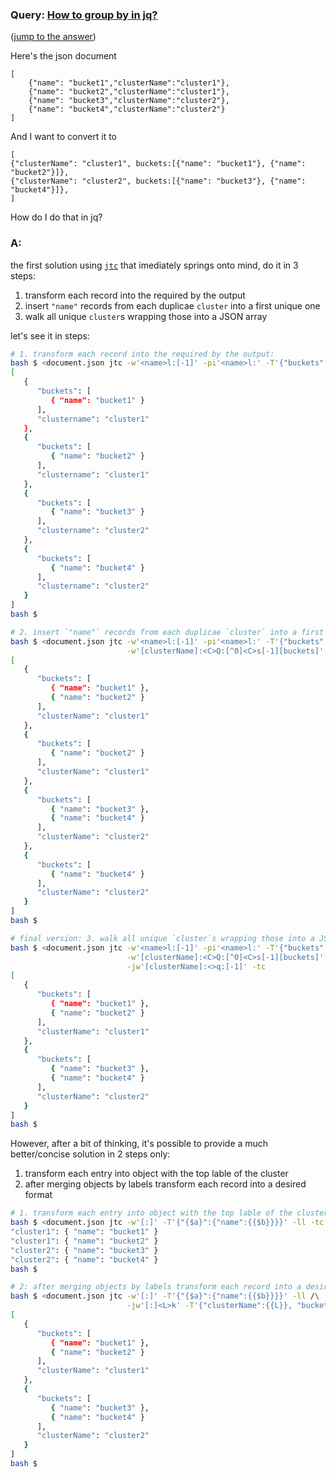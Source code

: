 ### Query: [How to group by in jq?](https://stackoverflow.com/questions/60011507/how-to-group-by-in-jq)
([jump to the answer](https://github.com/ldn-softdev/stackoverflow-json/blob/master/lib/How%20to%20group%20by%20in%20jq.md#a))

Here's the json document

    [
        {"name": "bucket1","clusterName":"cluster1"},
        {"name": "bucket2","clusterName":"cluster1"},
        {"name": "bucket3","clusterName":"cluster2"},
        {"name": "bucket4","clusterName":"cluster2"}
    ]

And I want to convert it to

    [
    {"clusterName": "cluster1", buckets:[{"name": "bucket1"}, {"name": "bucket2"}]},
    {"clusterName": "cluster2", buckets:[{"name": "bucket3"}, {"name": "bucket4"}]},
    ]

How do I do that in jq?

### A:
the first solution using [`jtc`](https://github.com/ldn-softdev/jtc) that imediately springs onto mind, do it in 3 steps:
1. transform each record into the required by the output
2. insert `"name"` records from each duplicae `cluster` into a first unique one
3. walk all unique `cluster`s wrapping those into a JSON array

let's see it in steps:
```bash
# 1. transform each record into the required by the output:
bash $ <document.json jtc -w'<name>l:[-1]' -pi'<name>l:' -T'{"buckets":[{"name":{{}}}]}' -tc
[
   {
      "buckets": [
         { "name": "bucket1" }
      ],
      "clustername": "cluster1"
   },
   {
      "buckets": [
         { "name": "bucket2" }
      ],
      "clustername": "cluster1"
   },
   {
      "buckets": [
         { "name": "bucket3" }
      ],
      "clustername": "cluster2"
   },
   {
      "buckets": [
         { "name": "bucket4" }
      ],
      "clustername": "cluster2"
   }
]
bash $ 

# 2. insert `"name"` records from each duplicae `cluster` into a first unique one:
bash $ <document.json jtc -w'<name>l:[-1]' -pi'<name>l:' -T'{"buckets":[{"name":{{}}}]}' /\
                          -w'[clusterName]:<C>Q:[^0]<C>s[-1][buckets]' -mi'[clusterName]:<>Q:[-1][buckets]' -tc
[
   {
      "buckets": [
         { "name": "bucket1" },
         { "name": "bucket2" }
      ],
      "clusterName": "cluster1"
   },
   {
      "buckets": [
         { "name": "bucket2" }
      ],
      "clusterName": "cluster1"
   },
   {
      "buckets": [
         { "name": "bucket3" },
         { "name": "bucket4" }
      ],
      "clusterName": "cluster2"
   },
   {
      "buckets": [
         { "name": "bucket4" }
      ],
      "clusterName": "cluster2"
   }
]
bash $ 

# final version: 3. walk all unique `cluster`s wrapping those into a JSON array:
bash $ <document.json jtc -w'<name>l:[-1]' -pi'<name>l:' -T'{"buckets":[{"name":{{}}}]}' /\
                          -w'[clusterName]:<C>Q:[^0]<C>s[-1][buckets]' -mi'[clusterName]:<>Q:[-1][buckets]' /\
                          -jw'[clusterName]:<>q:[-1]' -tc
[
   {
      "buckets": [
         { "name": "bucket1" },
         { "name": "bucket2" }
      ],
      "clusterName": "cluster1"
   },
   {
      "buckets": [
         { "name": "bucket3" },
         { "name": "bucket4" }
      ],
      "clusterName": "cluster2"
   }
]
bash $ 
```

However, after a bit of thinking, it's possible to provide a much better/concise solution in 2 steps only:
1. transform each entry into object with the top lable of the cluster
2. after merging objects by labels transform each record into a desired format
```bash
# 1. transform each entry into object with the top lable of the cluster:
bash $ <document.json jtc -w'[:]' -T'{"{$a}":{"name":{{$b}}}}' -ll -tc
"cluster1": { "name": "bucket1" }
"cluster1": { "name": "bucket2" }
"cluster2": { "name": "bucket3" }
"cluster2": { "name": "bucket4" }
bash $ 

# 2: after merging objects by labels transform each record into a desired format:
bash $ <document.json jtc -w'[:]' -T'{"{$a}":{"name":{{$b}}}}' -ll /\
                          -jw'[:]<L>k' -T'{"clusterName":{{L}}, "buckets":{{}}}' -tc
[
   {
      "buckets": [
         { "name": "bucket1" },
         { "name": "bucket2" }
      ],
      "clusterName": "cluster1"
   },
   {
      "buckets": [
         { "name": "bucket3" },
         { "name": "bucket4" }
      ],
      "clusterName": "cluster2"
   }
]
bash $ 
```
